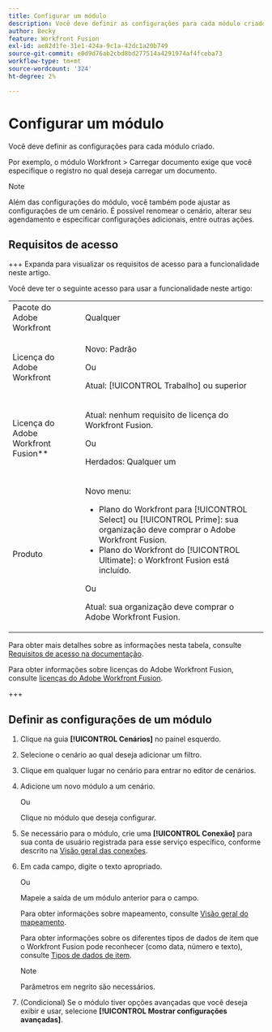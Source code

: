 ```yaml
---
title: Configurar um módulo
description: Você deve definir as configurações para cada módulo criado.
author: Becky
feature: Workfront Fusion
exl-id: ae82d1fe-31e1-424a-9c1a-42dc1a20b749
source-git-commit: e0d9d76ab2cbd8bd277514a4291974af4fceba73
workflow-type: tm+mt
source-wordcount: '324'
ht-degree: 2%

---
```


# Configurar um módulo

Você deve definir as configurações para cada módulo criado.

Por exemplo, o módulo Workfront > Carregar documento exige que você especifique o registro no qual deseja carregar um documento.

>[!NOTE]
>
>Além das configurações do módulo, você também pode ajustar as configurações de um cenário. É possível renomear o cenário, alterar seu agendamento e especificar configurações adicionais, entre outras ações.

## Requisitos de acesso

+++ Expanda para visualizar os requisitos de acesso para a funcionalidade neste artigo.

Você deve ter o seguinte acesso para usar a funcionalidade neste artigo:

<table style="table-layout:auto">
 <col> 
 <col> 
 <tbody> 
  <tr> 
   <td role="rowheader">Pacote do Adobe Workfront</td> 
   <td> <p>Qualquer</p> </td> 
  </tr> 
  <tr data-mc-conditions=""> 
   <td role="rowheader">Licença do Adobe Workfront</td> 
   <td> <p>Novo: Padrão</p><p>Ou</p><p>Atual: [!UICONTROL Trabalho] ou superior</p> </td> 
  </tr> 
  <tr> 
   <td role="rowheader">Licença do Adobe Workfront Fusion**</td> 
   <td>
   <p>Atual: nenhum requisito de licença do Workfront Fusion.</p>
   <p>Ou</p>
   <p>Herdados: Qualquer um </p>
   </td> 
  </tr> 
  <tr> 
   <td role="rowheader">Produto</td> 
   <td>
   <p>Novo menu:</p> <ul><li>Plano do Workfront para [!UICONTROL Select] ou [!UICONTROL Prime]: sua organização deve comprar o Adobe Workfront Fusion.</li><li>Plano do Workfront do [!UICONTROL Ultimate]: o Workfront Fusion está incluído.</li></ul>
   <p>Ou</p>
   <p>Atual: sua organização deve comprar o Adobe Workfront Fusion.</p>
   </td> 
  </tr>
 </tbody> 
</table>

Para obter mais detalhes sobre as informações nesta tabela, consulte [Requisitos de acesso na documentação](/help/workfront-fusion/references/licenses-and-roles/access-level-requirements-in-documentation.md).

Para obter informações sobre licenças do Adobe Workfront Fusion, consulte [licenças do Adobe Workfront Fusion](/help/workfront-fusion/set-up-and-manage-workfront-fusion/licensing-operations-overview/license-automation-vs-integration.md).

+++

## Definir as configurações de um módulo

1. Clique na guia **[!UICONTROL Cenários]** no painel esquerdo.
1. Selecione o cenário ao qual deseja adicionar um filtro.
1. Clique em qualquer lugar no cenário para entrar no editor de cenários.
1. Adicione um novo módulo a um cenário.

   Ou

   Clique no módulo que deseja configurar.

1. Se necessário para o módulo, crie uma **[!UICONTROL Conexão]** para sua conta de usuário registrada para esse serviço específico, conforme descrito na [Visão geral das conexões](/help/workfront-fusion/get-started-with-fusion/understand-fusion/connection-overview.md).
1. Em cada campo, digite o texto apropriado.

   Ou

   Mapeie a saída de um módulo anterior para o campo.

   Para obter informações sobre mapeamento, consulte [Visão geral do mapeamento](/help/workfront-fusion/get-started-with-fusion/understand-fusion/mapping-overview.md).

   Para obter informações sobre os diferentes tipos de dados de item que o Workfront Fusion pode reconhecer (como data, número e texto), consulte [Tipos de dados de item](/help/workfront-fusion/references/mapping-panel/data-types/item-data-types.md).

   >[!NOTE]
   >
   >Parâmetros em negrito são necessários.

1. (Condicional) Se o módulo tiver opções avançadas que você deseja exibir e usar, selecione **[!UICONTROL Mostrar configurações avançadas]**.
